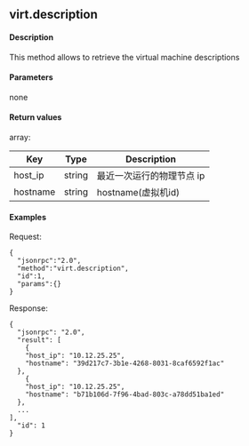 virt.description
----------------

#### Description

This method allows to retrieve the virtual machine descriptions

#### Parameters

none

#### Return values

array:


|     Key        | Type |                                             Description                                 |
|----------------|------|-----------------------------------------------------------------------------------------|
|host_ip         |string|最近一次运行的物理节点 ip|
|hostname        |string|hostname(虚拟机id)|

#### Examples

Request: 

    {
      "jsonrpc":"2.0",
      "method":"virt.description",
      "id":1,
      "params":{}
    }
    
Response: 

    {
      "jsonrpc": "2.0",
      "result": [
        {
        "host_ip": "10.12.25.25",
        "hostname": "39d217c7-3b1e-4268-8031-8caf6592f1ac"
      },
        {
        "host_ip": "10.12.25.25",
        "hostname": "b71b106d-7f96-4bad-803c-a78dd51ba1ed"
      },
      ...
    ],
      "id": 1
    }
